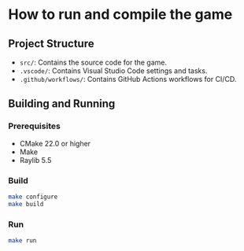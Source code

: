 # How to run and compile the game

## Project Structure

- `src/`: Contains the source code for the game.
- `.vscode/`: Contains Visual Studio Code settings and tasks.
- `.github/workflows/`: Contains GitHub Actions workflows for CI/CD.

## Building and Running

### Prerequisites

- CMake 22.0 or higher
- Make
- Raylib 5.5

### Build

```sh
make configure
make build
```

### Run

```sh
make run
```
